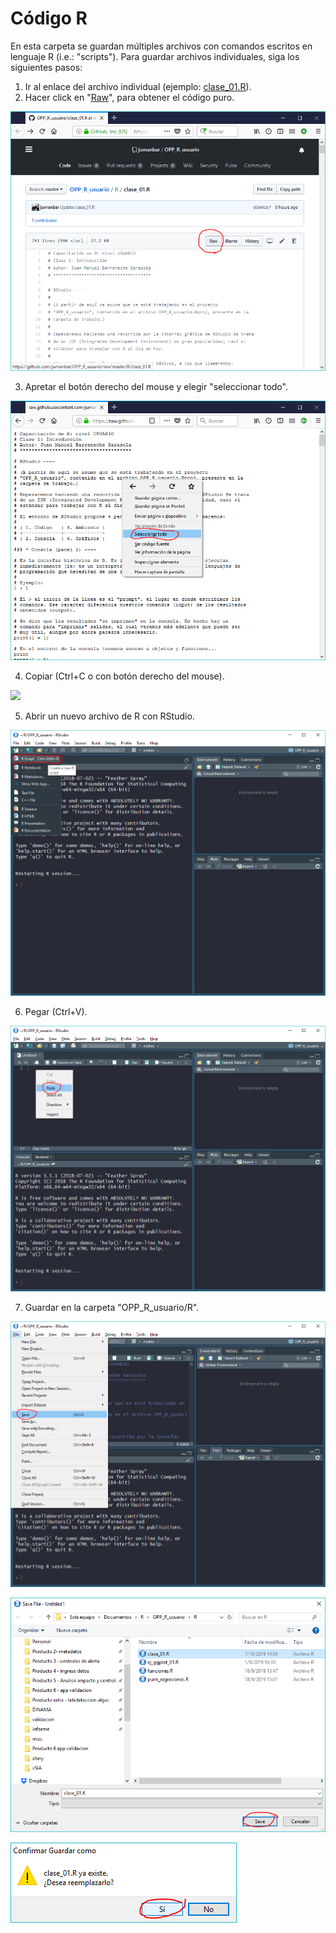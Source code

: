 # Código R

En esta carpeta se guardan múltiples archivos con comandos escritos en lenguaje R (i.e.: "scripts"). Para guardar archivos individuales, siga los siguientes pasos:

1. Ir al enlace del archivo individual (ejemplo: [clase_01.R](clase_01.R)).  
2. Hacer click en "[Raw](https://raw.githubusercontent.com/jumanbar/OPP_R_usuario/master/R/clase_01.R)", para obtener el código puro.  

![](../misc/01_captura_boton_raw.png)

3. Apretar el botón derecho del mouse y elegir "seleccionar todo".  

![](../misc/02_captura_boton_der_sel_todo.png)

4. Copiar (Ctrl+C o con botón derecho del mouse).  

![](../misc/02_captura_boton_der_copiar.png)

5. Abrir un nuevo archivo de R con RStudio.  

![](../misc/04_captura_rstudio_new_script.png)

6. Pegar (Ctrl+V).  

![](../misc/05_captura_rstudio_pegar.png)

7. Guardar en la carpeta "OPP_R_usuario/R".

![](../misc/06_captura_rstudio_guardar.png)

![](../misc/07_captura_rstudio_guardar2.png)

![](../misc/08_captura_rstudio_guardar3.png)

